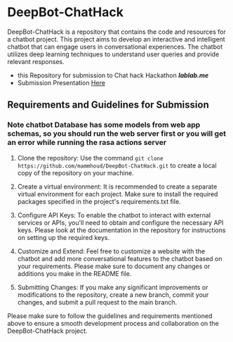 # DeepBot-ChatHack

DeepBot-ChatHack is a repository that contains the code and resources for a chatbot project. This project aims to develop an interactive and intelligent chatbot that can engage users in conversational experiences. The chatbot utilizes deep learning techniques to understand user queries and provide relevant responses.
- this Repository for submission to Chat hack Hackathon ***lablab.me***
- Submission Presentation [Here](https://lablab.me/event/chathack-ai-hackathon/beepbot/accelerating-growth-through-the-deepbot-chatbot)
## Requirements and Guidelines for Submission

### Note chatbot Database has some models from web app schemas, so you should run the web server first or you will get an error while running the rasa actions server  

1. Clone the repository: Use the command `git clone https://github.com/mammhoud/DeepBot-ChatHack.git` to create a local copy of the repository on your machine.

2. Create a virtual environment: It is recommended to create a separate virtual environment for each project. Make sure to install the required packages specified in the project's requirements.txt file.

3. Configure API Keys: To enable the chatbot to interact with external services or APIs, you'll need to obtain and configure the necessary API keys. Please look at the documentation in the repository for instructions on setting up the required keys.

4. Customize and Extend: Feel free to customize a website with the chatbot and add more conversational features to the chatbot based on your requirements. Please make sure to document any changes or additions you make in the README file.

5. Submitting Changes: If you make any significant improvements or modifications to the repository, create a new branch, commit your changes, and submit a pull request to the main branch.

Please make sure to follow the guidelines and requirements mentioned above to ensure a smooth development process and collaboration on the DeepBot-ChatHack project.


